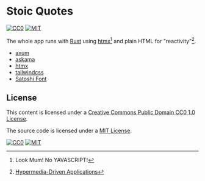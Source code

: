 # Stoic Quotes

[![CC0](https://img.shields.io/badge/License-CC0-lightgrey.svg)](https://creativecommons.org/publicdomain/zero/1.0/)
[![MIT](https://img.shields.io/badge/License-MIT-lightgrey.svg)](https://opensource.org/license/mit/)

The whole app runs with [Rust](https://rust-lang.org) using
[htmx](https://htmx.org)[^yavascript] and plain HTML for "reactivity"[^note].

- [axum](https://tokio.rs/)
- [askama](https://djc.github.io/askama/)
- [htmx](https://htmx.org)
- [tailwindcss](https://tailwindcss.com/)
- [Satoshi Font](https://www.fontshare.com/fonts/satoshi)

## License

This content is licensed under a
[Creative Commons Public Domain CC0 1.0 License](https://creativecommons.org/publicdomain/zero/1.0/).

The source code is licensed under a
[MIT License](https://opensource.org/license/mit/).

[![CC0](https://licensebuttons.net/l/zero/1.0/88x31.png)](https://creativecommons.org/publicdomain/zero/1.0/)
[![MIT](https://upload.wikimedia.org/wikipedia/commons/f/f8/License_icon-mit-88x31-2.svg)](https://opensource.org/license/mit/)

[^yavascript]: Look Mum! No YAVASCRIPT!
[^note]: [Hypermedia-Driven Applications](https://htmx.org/essays/hypermedia-driven-applications/)
